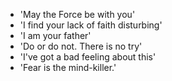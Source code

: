 - 'May the Force be with you'
- 'I find your lack of faith disturbing'
- 'I am your father'
- 'Do or do not. There is no try'
- 'I've got a bad feeling about this'
- 'Fear is the mind-killer.'